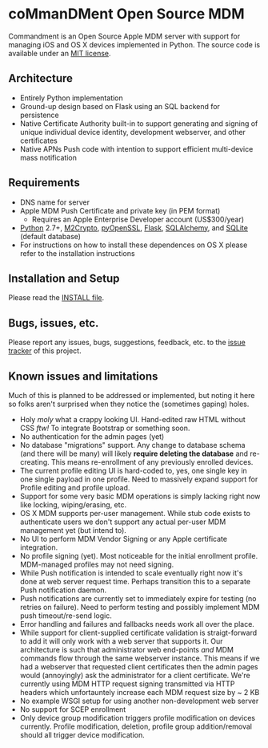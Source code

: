 # coMmanDMent Open Source MDM

Commandment is an Open Source Apple MDM server with support for managing iOS and OS X devices implemented in Python. The source code is available under an [MIT license](LICENSE.txt).

## Architecture

* Entirely Python implementation
* Ground-up design based on Flask using an SQL backend for persistence
* Native Certificate Authority built-in to support generating and signing of unique individual device identity, development webserver, and other certificates
* Native APNs Push code with intention to support efficient multi-device mass notification

## Requirements

* DNS name for server
* Apple MDM Push Certificate and private key (in PEM format)
  * Requires an Apple Enterprise Developer account (US$300/year)
* [Python](https://www.python.org/) 2.7+, [M2Crypto](http://chandlerproject.org/Projects/MeTooCrypto), [pyOpenSSL](https://github.com/pyca/pyopenssl), [Flask](http://flask.pocoo.org/), [SQLAlchemy](http://www.sqlalchemy.org/), and [SQLite](https://www.sqlite.org/) (default database)
* For instructions on how to install these dependences on OS X please refer to the installation instructions

## Installation and Setup

Please read the [INSTALL file](INSTALL.md).

## Bugs, issues, etc.

Please report any issues, bugs, suggestions, feedback, etc. to the [issue tracker](../../issues) of this project.

## Known issues and limitations

Much of this is planned to be addressed or implemented, but noting it here so folks aren't surprised when they notice the (sometimes gaping) holes.

* Holy *moly* what a crappy looking UI. Hand-edited raw HTML without CSS *ftw!* To integrate Bootstrap or something soon.
* No authentication for the admin pages (yet)
* No database "migrations" support. Any change to database schema (and there will be many) will likely **require deleting the database** and re-creating. This means re-enrollment of any previously enrolled devices.
* The current profile editing UI is hard-coded to, yes, one single key in one single payload in one profile. Need to massively expand support for Profile editing and profile upload.
* Support for some very basic MDM operations is simply lacking right now like locking, wiping/erasing, etc.
* OS X MDM supports per-user management. While stub code exists to authenticate users we don't support any actual per-user MDM management yet (but intend to).
* No UI to perform MDM Vendor Signing or any Apple certificate integration.
* No profile signing (yet). Most noticeable for the initial enrollment profile. MDM-managed profiles may not need signing.
* While Push notification is intended to scale eventually right now it's done at web server request time. Perhaps transition this to a separate Push notification daemon.
* Push notifications are currently set to immediately expire for testing (no retries on failure). Need to perform testing and possibly implement MDM push timeout/re-send logic.
* Error handling and failures and fallbacks needs work all over the place.
* While support for client-supplied certificate validation is straigt-forward to add it will only work with a web server that supports it. Our architecture is such that administrator web end-points *and* MDM commands flow through the same webserver instance. This means if we had a webserver that requested client certificates then the admin pages would (annoyingly) ask the administrator for a client certificate. We're currently using MDM HTTP request signing transmitted via HTTP headers which unfortauntely increase each MDM request size by ~ 2 KB
* No example WSGI setup for using another non-development web server
* No support for SCEP enrollment
* Only device group modification triggers profile modification on devices currently. Profile modification, deletion, profile group addition/removal should all trigger device modification.
